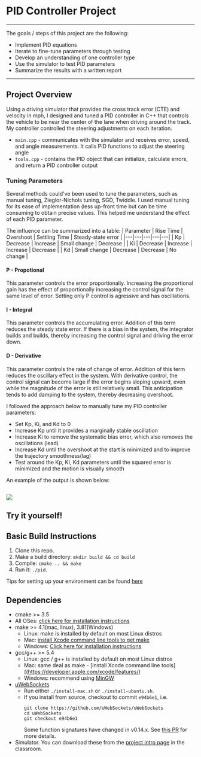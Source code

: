 # PID Controller Project
---
The goals / steps of this project are the following:
* Implement PID equations
* Iterate to fine-tune parameters through testing
* Develop an understanding of one controller type
* Use the simulator to test PID parameters
* Summarize the results with a written report


[//]: # (Image References)

[image1]: report_images/Sim1.JPG

---
## Project Overview
Using a driving simulator that provides the cross track error (CTE) and velocity in mph, I designed and tuned a PID controller in C++ that controls the vehicle to be near the center of the lane when driving around the track. My controller controlled the steering adjustments on each iteration.

* `main.cpp` - communicates with the simulator and receives error, speed, and angle measurements. It calls PID functions to adjust the steering angle
* `tools.cpp` - contains the PID object that can initialize, calculate errors, and return a PID controller output

### Tuning Parameters
Several methods could've been used to tune the parameters, such as manual tuning, Zieglor-Nichols tuning, SGD, Twiddle. I used manual tuning for its ease of implementation (less up-front time but can be time consuming to obtain precise values. This helped me understand the effect of each PID parameter.

The influence can be summarized into a table:
| Parameter | Rise Time | Overshoot | Settling Time | Steady-state error |
|---|---|---|---|---|
| Kp | Decrease | Increase | Small change | Decrease |
| Ki | Decrease | Increase | Increase | Decrease |
| Kd | Small change | Decrease | Decrease | No change |

#### P - Propotional
This parameter controls the error proportionally. Increasing the proportional gain has the effect of proportionally increasing the control signal for the same level of error. Setting only P control is agressive and has oscillations.

#### I - Integral
This parameter controls the accumulating error. Addition of this term reduces the steady state error. If there is a bias in the system, the integrator builds and builds, thereby increasing the control signal and driving the error down. 

#### D - Derivative
This parameter controls the rate of change of error. Addition of this term reduces the oscillary effect in  the system. With derivative control, the control signal can become large if the error begins sloping upward, even while the magnitude of the error is still relatively small. This anticipation tends to add damping to the system, thereby decreasing overshoot.

I followed the approach below to manually tune my PID controller parameters:

* Set Kp, Ki, and Kd to 0
* Increase Kp until it provides a marginally stable oscillation
* Increase Ki to remove the systematic bias error, which also removes the oscillations (lead)
* Increase Kd until the overshoot at the start is minimized and to improve the trajectory smoothness(lag)
* Test around the Kp, Ki, Kd parameters until the squared error is minimized and the motion is visually smooth

An example of the output is shown below:

![][image1]
---
## Try it yourself!

## Basic Build Instructions

1. Clone this repo.
2. Make a build directory: `mkdir build && cd build`
3. Compile: `cmake .. && make`
4. Run it: `./pid`. 

Tips for setting up your environment can be found [here](https://classroom.udacity.com/nanodegrees/nd013/parts/40f38239-66b6-46ec-ae68-03afd8a601c8/modules/0949fca6-b379-42af-a919-ee50aa304e6a/lessons/f758c44c-5e40-4e01-93b5-1a82aa4e044f/concepts/23d376c7-0195-4276-bdf0-e02f1f3c665d)

## Dependencies

* cmake >= 3.5
 * All OSes: [click here for installation instructions](https://cmake.org/install/)
* make >= 4.1(mac, linux), 3.81(Windows)
  * Linux: make is installed by default on most Linux distros
  * Mac: [install Xcode command line tools to get make](https://developer.apple.com/xcode/features/)
  * Windows: [Click here for installation instructions](http://gnuwin32.sourceforge.net/packages/make.htm)
* gcc/g++ >= 5.4
  * Linux: gcc / g++ is installed by default on most Linux distros
  * Mac: same deal as make - [install Xcode command line tools]((https://developer.apple.com/xcode/features/)
  * Windows: recommend using [MinGW](http://www.mingw.org/)
* [uWebSockets](https://github.com/uWebSockets/uWebSockets)
  * Run either `./install-mac.sh` or `./install-ubuntu.sh`.
  * If you install from source, checkout to commit `e94b6e1`, i.e.
    ```
    git clone https://github.com/uWebSockets/uWebSockets 
    cd uWebSockets
    git checkout e94b6e1
    ```
    Some function signatures have changed in v0.14.x. See [this PR](https://github.com/udacity/CarND-MPC-Project/pull/3) for more details.
* Simulator. You can download these from the [project intro page](https://github.com/udacity/self-driving-car-sim/releases) in the classroom.
